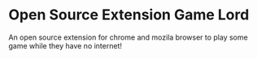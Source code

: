 # Open Source Extension Game Lord
An open source extension for chrome and mozila browser to play some game while they have no internet!
